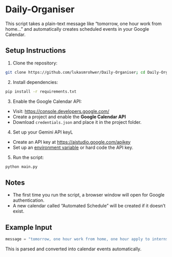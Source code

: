 # Daily-Organiser

This script takes a plain-text message like “tomorrow, one hour work from home…” and automatically creates scheduled events in your Google Calendar.

## Setup Instructions

1. Clone the repository:

```bash
git clone https://github.com/lukasmrohwer/Daily-Organiser; cd Daily-Organiser
```

2. Install dependencies:

```bash
pip install -r requirements.txt
```

3. Enable the Google Calendar API:
- Visit: https://console.developers.google.com/
- Create a project and enable the **Google Calendar API**
- Download `credentials.json` and place it in the project folder.

4. Set up your Gemini API keyL
- Create an API key at https://aistudio.google.com/apikey
- Set up an [environment variable](https://ai.google.dev/gemini-api/docs/api-key) or hard code the API key.

5. Run the script:

```bash
python main.py
```

## Notes
- The first time you run the script, a browser window will open for Google authentication.
- A new calendar called “Automated Schedule” will be created if it doesn’t exist.

## Example Input
```python
message = "tomorrow, one hour work from home, one hour apply to internship, one hour study for java, tutoring 5-6:30"
```

This is parsed and converted into calendar events automatically.